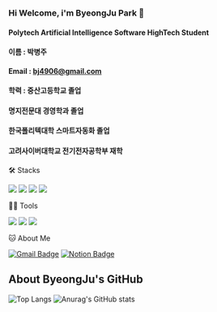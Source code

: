 ### Hi Welcome, i'm ByeongJu Park 👋

#### Polytech Artificial Intelligence Software HighTech Student
#### 이름 : 박병주
#### Email : bj4906@gmail.com
#### 학력 : 중산고등학교 졸업
####        명지전문대 경영학과 졸업
####        한국폴리텍대학 스마트자동화 졸업
####        고려사이버대학교 전기전자공학부 재학
         

🛠️ Stacks

<img src="https://img.shields.io/badge/Python-3766AB?style=flat-square&logo=Python&logoColor=white"/> <img src="https://img.shields.io/badge/java-3766AB?style=flat-square&logo=java&logoColor=white"/> <img src="https://img.shields.io/badge/C-A8B9CC?style=flat-square&logo=C&logoColor=white"/> <img src="https://img.shields.io/badge/OpenCV-181717?style=flat-square&logo=OpenCV&logoColor=white"/>

💪🏼 Tools 

 <img src="https://img.shields.io/badge/Visual Studio Code-007ACC?style=flat-square&logo=Visual Studio Code&logoColor=white"/> <img src="https://img.shields.io/badge/GitHub-181717?style=flat-square&logo=GitHub&logoColor=white"/> <img src="https://img.shields.io/badge/Eclipse IDE-2C2255?style=flat-square&logo=Eclipse IDE&logoColor=white"/>

🐱 About Me

[![Gmail Badge](https://img.shields.io/badge/Gmail-d14836?style=flat-square&logo=Gmail&logoColor=white&link=mailto:bj4906@gmail.com)](bj4906@gmail.com)
  [![Notion Badge](https://img.shields.io/badge/Notion-000000?style=flat-square&logo=Notion&logoColor=white&link=https://flame-spike-42f.notion.site/Study-205aa0368a5d44eb9c2b9e9bd8f0dde8)](https://flame-spike-42f.notion.site/Study-205aa0368a5d44eb9c2b9e9bd8f0dde8)
  
<h2>About ByeongJu's GitHub </h2>

 ![Top Langs](https://github-readme-stats.vercel.app/api/top-langs/?username=ParkByeongJu) ![Anurag's GitHub stats](https://github-readme-stats.vercel.app/api?username=ParkByeongJu&count_private=true)
